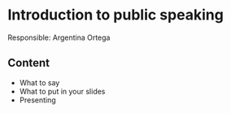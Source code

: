 # Introduction to public speaking

Responsible: Argentina Ortega

## Content
* What to say
* What to put in your slides
* Presenting
